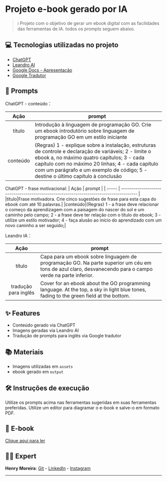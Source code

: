 # Projeto e-book gerado por IA

 > ℹ️ Projeto com o objetivo de gerar um ebook digital com as facilidades das ferramentas de IA. todos os prompts seguem abaixo.
 
 ## 💻 Tecnologias utilizadas no projeto
- [ChatGPT](https://chat.openai.com/) 
- [Leandro AI](https://app.leonardo.ai/ai-generations)
- [Google Docs  - Apresentação](https://docs.google.com/presentation/create?hl=pt-PT)
- [Google Tradutor](translate.google.com.b)

## 🧠 Prompts
ChatGPT - conteúdo：

|   Ação   | prompt                                                                                                                                                                                                                                                                      |
| :------: | ------------------------------------------------------------------------------------------------------------------------------------------------------------------------------------------------------------------------------------------------------------------------------ |
|  título  | Introdução à linguagem de programação GO. Crie um ebook introdutório sobre linguagem de programação GO em um estilo iniciante|
| conteúdo | {Regras} 1 - explique sobre a instalação, estruturas de controle e declaração de variáveis; 2 - limite o ebook a, no máximo quatro capítulos; 3 - cada capítulo com no máximo 20 linhas; 4 - cada capítulo com um parágrafo e um exemplo de código; 5 - destine o último capítulo à conclusão |

ChatGPT - frase motivacional:
|  Ação  | prompt                                                                                 |
| :----: | -------------------------------------------------------------------------------------- |
|título|Frase motivadora. Crie cinco sugestões de frase para esta capa do ebook com até 10 palavras.|
|conteúdo|{Regras} 1 - a frase deve relacionar o começo da aprendizagem com a paisagem do nascer do sol e um caminho pelo campo; 2 - a frase deve ter relação com o título do ebook; 3 - utilize um estilo motivador; 4 - faça alusão ao início do aprendizado com um novo caminho a ser seguido;|

Leandro IA：

|  Ação  | prompt                                                                                 |
| :----: | -------------------------------------------------------------------------------------- |
| título |Capa para um ebook sobre linguagem de programação GO. Na parte superior um céu em tons de azul claro, desvanecendo para o campo verde na parte inferior. |
|tradução para inglês|Cover for an ebook about the GO programming language. At the top, a sky in light blue tones, fading to the green field at the bottom.|


## ✨ Features

- Conteúdo gerado via ChatGPT
- Imagens geradas via Leandro AI
- Tradução de prompts para inglês via Google tradutor


## 📚 Materiais

- Imagens utilizadas em `assets`
- ebook gerado em `output`

## 🛠️ Instruções de execução

Utilize os prompts acima nas ferramentas sugeridas em suas ferramentas preferidas. Utilize um editor para diagramar o e-book e salve-o em formato PDF.

## 📕 E-book
<a href="https://github.com/henrymoreirasilva/prompts-recipe-to-create-a-ebook/tree/main/output/ebook-go.pdf" title="View PDF now">Clique aqui para ler</a>

## 👨‍💻 Expert
<b>Henry Moreira</b>: [Git](https://github.com/henrymoreira) -
[LinkedIn](https://www.linkedin.com/in/henry-moreira-silva/) -
[Instagram](https://www.instagram.com/henrymoreirasilva/)

---

